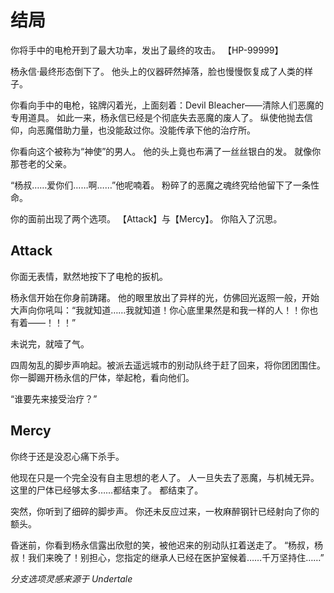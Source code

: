 
# 结局

你将手中的电枪开到了最大功率，发出了最终的攻击。
【HP-99999】

杨永信·最终形态倒下了。
他头上的仪器砰然掉落，脸也慢慢恢复成了人类的样子。

你看向手中的电枪，铭牌闪着光，上面刻着：Devil Bleacher——清除人们恶魔的专用道具。
如此一来，杨永信已经是个彻底失去恶魔的废人了。
纵使他抛去信仰，向恶魔借助力量，也没能敌过你。没能传承下他的治疗所。




你看向这个被称为“神使”的男人。
他的头上竟也布满了一丝丝银白的发。
就像你那苍老的父亲。

“杨叔……爱你们……啊……”他呢喃着。
粉碎了的恶魔之魂终究给他留下了一条性命。

你的面前出现了两个选项。
【Attack】与【Mercy】。
你陷入了沉思。


## Attack
你面无表情，默然地按下了电枪的扳机。

杨永信开始在你身前踌躇。
他的眼里放出了异样的光，仿佛回光返照一般，开始大声向你吼叫：“我就知道……我就知道！你心底里果然是和我一样的人！！你也有着——！！！”

未说完，就噎了气。

四周匆乱的脚步声响起。被派去遥远城市的别动队终于赶了回来，将你团团围住。
你一脚踢开杨永信的尸体，举起枪，看向他们。

“谁要先来接受治疗？”


## Mercy
你终于还是没忍心痛下杀手。

他现在只是一个完全没有自主思想的老人了。
人一旦失去了恶魔，与机械无异。
这里的尸体已经够太多……都结束了。
都结束了。

突然，你听到了细碎的脚步声。
你还未反应过来，一枚麻醉钢针已经射向了你的额头。

昏迷前，你看到杨永信露出欣慰的笑，被他迟来的别动队扛着送走了。
“杨叔，杨叔！我们来晚了！别担心，您指定的继承人已经在医护室候着……千万坚持住……”



*分支选项灵感来源于 Undertale*


